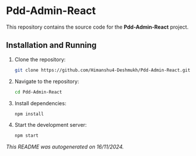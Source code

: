 # Pdd-Admin-React

This repository contains the source code for the **Pdd-Admin-React** project.


## Installation and Running

1. Clone the repository:
   ```bash
   git clone https://github.com/Himanshu4-Deshmukh/Pdd-Admin-React.git
   ```

2. Navigate to the repository:
   ```bash
   cd Pdd-Admin-React
   ```

3. Install dependencies:
   ```bash
   npm install
   ```

4. Start the development server:
   ```bash
   npm start
   ```
        

_This README was autogenerated on 16/11/2024._